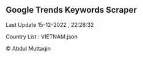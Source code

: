 

## Google Trends Keywords Scraper 
 
Last Update 15-12-2022 , 22:28:32

Country List :
VIETNAM.json



© Abdul Muttaqin 
